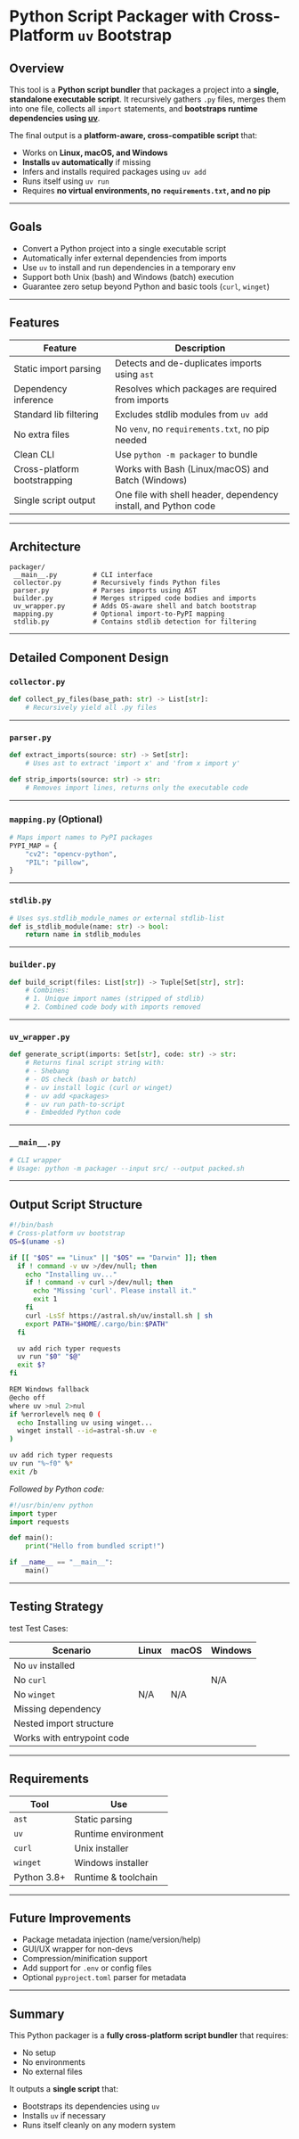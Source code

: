 #  Python Script Packager with Cross-Platform `uv` Bootstrap

##  Overview

This tool is a **Python script bundler** that packages a project into a **single, standalone executable script**. It recursively gathers `.py` files, merges them into one file, collects all `import` statements, and **bootstraps runtime dependencies using [uv](https://github.com/astral-sh/uv)**.

The final output is a **platform-aware, cross-compatible script** that:
- Works on **Linux, macOS, and Windows**
- **Installs `uv` automatically** if missing
- Infers and installs required packages using `uv add`
- Runs itself using `uv run`
- Requires **no virtual environments, no `requirements.txt`, and no pip**

---

##  Goals

-  Convert a Python project into a single executable script
-  Automatically infer external dependencies from imports
-  Use `uv` to install and run dependencies in a temporary env
-  Support both Unix (bash) and Windows (batch) execution
-  Guarantee zero setup beyond Python and basic tools (`curl`, `winget`)

---

##  Features

| Feature                            | Description |
|------------------------------------|-------------|
|  Static import parsing            | Detects and de-duplicates imports using `ast` |
|  Dependency inference             | Resolves which packages are required from imports |
|  Standard lib filtering           | Excludes stdlib modules from `uv add` |
|  No extra files                   | No `venv`, no `requirements.txt`, no pip needed |
|  Clean CLI                        | Use `python -m packager` to bundle |
|  Cross-platform bootstrapping     | Works with Bash (Linux/macOS) and Batch (Windows) |
|  Single script output             | One file with shell header, dependency install, and Python code |

---

##  Architecture

```
packager/
 __main__.py         # CLI interface
 collector.py        # Recursively finds Python files
 parser.py           # Parses imports using AST
 builder.py          # Merges stripped code bodies and imports
 uv_wrapper.py       # Adds OS-aware shell and batch bootstrap
 mapping.py          # Optional import-to-PyPI mapping
 stdlib.py           # Contains stdlib detection for filtering
```

---

##  Detailed Component Design

### `collector.py`
```python
def collect_py_files(base_path: str) -> List[str]:
    # Recursively yield all .py files
```

---

### `parser.py`
```python
def extract_imports(source: str) -> Set[str]:
    # Uses ast to extract 'import x' and 'from x import y'

def strip_imports(source: str) -> str:
    # Removes import lines, returns only the executable code
```

---

### `mapping.py` (Optional)
```python
# Maps import names to PyPI packages
PYPI_MAP = {
    "cv2": "opencv-python",
    "PIL": "pillow",
}
```

---

### `stdlib.py`
```python
# Uses sys.stdlib_module_names or external stdlib-list
def is_stdlib_module(name: str) -> bool:
    return name in stdlib_modules
```

---

### `builder.py`
```python
def build_script(files: List[str]) -> Tuple[Set[str], str]:
    # Combines:
    # 1. Unique import names (stripped of stdlib)
    # 2. Combined code body with imports removed
```

---

### `uv_wrapper.py`
```python
def generate_script(imports: Set[str], code: str) -> str:
    # Returns final script string with:
    # - Shebang
    # - OS check (bash or batch)
    # - uv install logic (curl or winget)
    # - uv add <packages>
    # - uv run path-to-script
    # - Embedded Python code
```

---

### `__main__.py`
```python
# CLI wrapper
# Usage: python -m packager --input src/ --output packed.sh
```

---

##  Output Script Structure

```bash
#!/bin/bash
# Cross-platform uv bootstrap
OS=$(uname -s)

if [[ "$OS" == "Linux" || "$OS" == "Darwin" ]]; then
  if ! command -v uv >/dev/null; then
    echo "Installing uv..."
    if ! command -v curl >/dev/null; then
      echo "Missing 'curl'. Please install it."
      exit 1
    fi
    curl -LsSf https://astral.sh/uv/install.sh | sh
    export PATH="$HOME/.cargo/bin:$PATH"
  fi

  uv add rich typer requests
  uv run "$0" "$@"
  exit $?
fi

REM Windows fallback
@echo off
where uv >nul 2>nul
if %errorlevel% neq 0 (
  echo Installing uv using winget...
  winget install --id=astral-sh.uv -e
)

uv add rich typer requests
uv run "%~f0" %*
exit /b
```

_Followed by Python code:_

```python
#!/usr/bin/env python
import typer
import requests

def main():
    print("Hello from bundled script!")

if __name__ == "__main__":
    main()
```

---

##  Testing Strategy
test
Test Cases:

| Scenario                    | Linux | macOS | Windows |
|----------------------------|-------|-------|---------|
| No `uv` installed          |     |     |       |
| No `curl`                  |     |     | N/A     |
| No `winget`                | N/A   | N/A   |       |
| Missing dependency         |     |     |       |
| Nested import structure    |     |     |       |
| Works with entrypoint code |     |     |       |

---

##  Requirements

| Tool     | Use                |
|----------|--------------------|
| `ast`    | Static parsing     |
| `uv`     | Runtime environment |
| `curl`   | Unix installer     |
| `winget` | Windows installer  |
| Python 3.8+ | Runtime & toolchain |

---

##  Future Improvements

- Package metadata injection (name/version/help)
- GUI/UX wrapper for non-devs
- Compression/minification support
- Add support for `.env` or config files
- Optional `pyproject.toml` parser for metadata

---

##  Summary

This Python packager is a **fully cross-platform script bundler** that requires:
- No setup
- No environments
- No external files

It outputs a **single script** that:
- Bootstraps its dependencies using `uv`
- Installs `uv` if necessary
- Runs itself cleanly on any modern system
